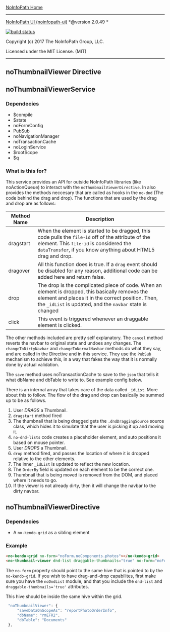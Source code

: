 [NoInfoPath Home](http://gitlab.imginconline.com/noinfopath/noinfopath/wikis/home)

___

[NoInfoPath UI (noinfopath-ui)](home)  *@version 2.0.49 *

[![build status](http://gitlab.imginconline.com/noinfopath/noinfopath-ui/badges/master/build.svg)](http://gitlab.imginconline.com/noinfopath/noinfopath-ui/commits/master)

Copyright (c) 2017 The NoInfoPath Group, LLC.

Licensed under the MIT License. (MIT)

___

noThumbnailViewer Directive
------------------------



## noThumbnailViewerService

### Dependecies
+ $compile
+ $state
+ noFormConfig
+ PubSub
+ noNavigationManager
+ noTransactionCache
+ noLoginService
+ $rootScope
+ $q

### What is this for?
This service provides an API for outside NoInfoPath libraries (like noActionQueue) to interact with the `noThumbnailViewerDirective`. In also
provides the methods neccesary that are called as hooks in the `no-dnd` (The code behind the drag and drop).
The functions that are used by the drag and drop are as follows:

 | Method Name | Description                                                                                                                                                                                                        |
 |-------------|--------------------------------------------------------------------------------------------------------------------------------------------------------------------------------------------------------------------|
 | dragstart   | When the element is started to be dragged, this code pulls the `file-id` off of the attribute of the element. This `file-id` is considered the `dataTransfer`, if you know anything about HTML5 drag and drop.     |
 | dragover    | All this function does is true. If a `drag` event should be disabled for any reason, additional code can be added here and return false.                                                                           |
 | drop        | The drop is the complicated piece of code. When an element is dropped, this basically removes the element and places it in the correct position. Then, the `_idList` is updated, and the `navbar` state is changed |
 | click       | This event is triggered whenever an draggable element is clicked.                                                                                                                                                  |

The other methods included are pretty self explanatory. The `cancel` method reverts the navbar to original state and undoes any changes. The `changeToDirtyNavbar` and
`changeToNormalNavbar` methods do what they say, and are called in the Directive and in this service. They use the `PubSub` mechanism to achieve this, in a way that
fakes the way that it is normally done by actual validation.

The `save` method uses noTransactionCache to save to the `json` that tells it what dbName and dbTable to write to. See example config below.



There is an internal array that takes care of the data called `_idList`. More about this to follow. The flow of the drag and drop can basically be summed
up to be as follows.

1. User *DRAGS* a Thumbnail.
2. `dragstart` method fired
3. The thumbnail that is being dragged gets the `.dndDraggingSource` source class, which hides it to simulate that the user is picking it up and moving it.
3. `no-dnd-lists` code creates a placeholder element, and auto positions it based on mouse pointer.
4. User *DROPS* a Thumbnail.
5. `drop` method fired, and passes the location of where it is dropped relative to the other elements.
5. The inner `_idList` is updated to reflect the new location.
6. The `OrderBy` field is updated on each element to be the correct one.
6. Thumbnail that is being moved is removed from the DOM, and placed where it needs to go.
7. If the viewer is not already dirty, then it will change the navbar to the dirty navbar.



## noThumbnailViewerDirective

### Dependecies
+ A `no-kendo-grid` as a sibling element

### Example
```html
<no-kendo-grid no-form="noForm.noComponents.photos"></no-kendo-grid>
<no-thumbnail-viewer dnd-list draggable-thumbnails="true" no-form="noForm.noComponents.photos"></no-thumbnail-viewer>
```
The `no-form` property should point to the same hive that is pointed to by the `no-kendo-grid`. If you wish to have drag-and-drop capabilites,
first make sure you have the `noDndList` module, and that you include the `dnd-list` and `draggable-thumbnails='true'` attributes.


This hive should be inside the same hive within the grid.
```js
 "noThumbnailViewer": {
     "saveDataOnScopeAs": "reportPhotoOrderInfo",
     "dbName": "rmEFR2",
     "dbTable": "Documents"
 },
```





